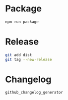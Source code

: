 # Package

```bash
npm run package
```

# Release

```bash
git add dist
git tag --new-release
```


# Changelog

```bash
github_changelog_generator
```

